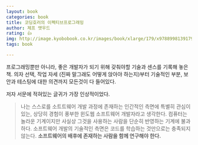 ```yaml
---
layout: book
categories: book
title: 코딩호러의 이펙티브프로그래밍
author: 제프 앳우드
rating: 👍
img: http://image.kyobobook.co.kr/images/book/xlarge/179/x9788998139179.jpg
tags: book

---
```



프로그래밍뿐만 아니라, 좋은 개발자가 되기 위해 갖춰야할 기술과 센스를 기록해 놓은 책.
의자 선택, 작업 자세 (진짜 말그래도 어떻게 앉아야 하는지)부터 기술적인 부분, 보안과 테스팅에 대한 의견까지 모든것이 다 들어있다.

저자 서문에 적혀있는 글귀가 가장 인상적이었다.

>나는 스스로를 소트트웨어 개발 과정에 존재하는 인간적인 측면에 특별히 관심이 있는, 상당히 경험이 풍부한 윈도웹 소프트웨어 개발자라고 생각한다. 컴퓨터는 놀라운 기계이지만 사실상 그것을 사용하는 사람을 단순히 반영하는 기계에 불과하다. 소프트웨어 개발의 기술적인 측면은 코드를 학습하는 것만으로는 충족되지 않는다. **소프트웨어의 배후에 존재하는 사람을 함께 연구해야 한다.**

